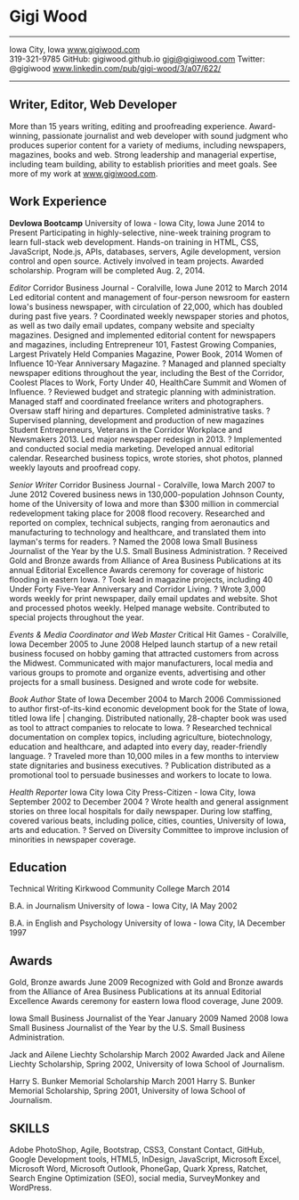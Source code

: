 Gigi Wood
=========


-------------------     ----------------------------
Iowa City, Iowa                     www.gigiwood.com     
319-321-9785              GitHub: gigiwood.github.io
gigi@gigiwood.com                 Twitter: @gigiwood
www.linkedin.com/pub/gigi-wood/3/a07/622/
-------------------     ----------------------------

Writer, Editor, Web Developer
-----------------------------

More than 15 years writing, editing and proofreading experience. Award-winning, passionate journalist and web developer with sound judgment who produces superior content for a variety of mediums, including newspapers, magazines, books and web. Strong leadership and managerial expertise, including team building, ability to establish priorities and meet goals. See more of my work at www.gigiwood.com.

Work Experience
---------------
**DevIowa Bootcamp**
University of Iowa - Iowa City, Iowa
June 2014 to Present
Participating in highly-selective, nine-week training program to learn full-stack web development. Hands-on training in HTML, CSS, JavaScript, Node.js, APIs, databases, servers, Agile development, version control and open source. Actively involved in team projects. Awarded scholarship. Program will be completed Aug. 2, 2014.

*Editor*
Corridor Business Journal - Coralville, Iowa
June 2012 to March 2014
Led editorial content and management of four-person newsroom for eastern Iowa's business newspaper, with circulation of 22,000, which has doubled during past five years. 
? Coordinated weekly newspaper stories and photos, as well as two daily email updates, company website and specialty magazines. Designed and implemented editorial content for newspapers and magazines, including Entrepreneur 101, Fastest Growing Companies, Largest Privately Held Companies Magazine, Power Book, 2014 Women of Influence 10-Year Anniversary Magazine. 
? Managed and planned specialty newspaper editions throughout the year, including the Best of the Corridor, Coolest Places to Work, Forty Under 40, HealthCare Summit and Women of Influence. 
? Reviewed budget and strategic planning with administration. Managed staff and coordinated freelance writers and photographers. Oversaw staff hiring and departures. Completed administrative tasks. 
? Supervised planning, development and production of new magazines Student Entrepreneurs, Veterans in the Corridor Workplace and Newsmakers 2013. Led major newspaper redesign in 2013. 
? Implemented and conducted social media marketing. Developed annual editorial calendar. Researched business topics, wrote stories, shot photos, planned weekly layouts and proofread copy.

*Senior Writer*
Corridor Business Journal - Coralville, Iowa
March 2007 to June 2012
Covered business news in 130,000-population Johnson County, home of the University of Iowa and more than $300 million in commercial redevelopment taking place for 2008 flood recovery. Researched and reported on complex, technical subjects, ranging from aeronautics and manufacturing to technology and healthcare, and translated them into layman's terms for readers. 
? Named the 2008 Iowa Small Business Journalist of the Year by the U.S. Small Business Administration. 
? Received Gold and Bronze awards from Alliance of Area Business Publications at its annual Editorial Excellence Awards ceremony for coverage of historic flooding in eastern Iowa. 
? Took lead in magazine projects, including 40 Under Forty Five-Year Anniversary and Corridor Living. 
? Wrote 3,000 words weekly for print newspaper, daily email updates and website. Shot and processed photos weekly. Helped manage website. Contributed to special projects throughout the year.

*Events & Media Coordinator and Web Master*
Critical Hit Games - Coralville, Iowa
December 2005 to June 2008
Helped launch startup of a new retail business focused on hobby gaming that attracted customers from across the Midwest. Communicated with major manufacturers, local media and various groups to promote and organize events, advertising and other projects for a small business. Designed and wrote code for website.

*Book Author*
State of Iowa
December 2004 to March 2006
Commissioned to author first-of-its-kind economic development book for the State of Iowa, titled Iowa life | changing. Distributed nationally, 28-chapter book was used as tool to attract companies to relocate to Iowa. 
? Researched technical documentation on complex topics, including agriculture, biotechnology, education and healthcare, and adapted into every day, reader-friendly language. 
? Traveled more than 10,000 miles in a few months to interview state dignitaries and business executives. 
? Publication distributed as a promotional tool to persuade businesses and workers to locate to Iowa.

*Health Reporter* Iowa City
Iowa City Press-Citizen - Iowa City, Iowa
September 2002 to December 2004 
? Wrote health and general assignment stories on three local hospitals for daily newspaper. During low staffing, covered various beats, including police, cities, counties, University of Iowa, arts and education. 
? Served on Diversity Committee to improve inclusion of minorities in newspaper coverage.

Education
---------
Technical Writing
Kirkwood Community College
March 2014

B.A. in Journalism
University of Iowa - Iowa City, IA
May 2002

B.A. in English and Psychology
University of Iowa - Iowa City, IA
December 1997

Awards
------
Gold, Bronze awards
June 2009
Recognized with Gold and Bronze awards from the Alliance of Area Business Publications at its annual Editorial Excellence Awards ceremony for eastern Iowa flood coverage, June 2009.

Iowa Small Business Journalist of the Year
January 2009
Named 2008 Iowa Small Business Journalist of the Year by the U.S. Small Business Administration.

Jack and Ailene Liechty Scholarship
March 2002
Awarded Jack and Ailene Liechty Scholarship, Spring 2002, University of Iowa School of Journalism.

Harry S. Bunker Memorial Scholarship
March 2001
Harry S. Bunker Memorial Scholarship, Spring 2001, University of Iowa School of Journalism.

SKILLS 
------ 
Adobe PhotoShop, Agile, Bootstrap, CSS3, Constant Contact, GitHub, Google Development tools, HTML5, InDesign, JavaScript, Microsoft Excel, Microsoft Word, Microsoft Outlook, PhoneGap, Quark Xpress, Ratchet, Search Engine Optimization (SEO), social media, SurveyMonkey and WordPress.